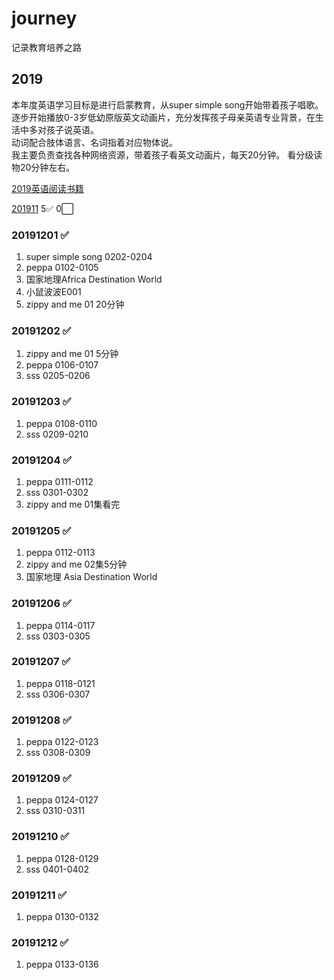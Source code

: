# journey
记录教育培养之路
## 2019
本年度英语学习目标是进行启蒙教育，从super simple song开始带着孩子唱歌。  
逐步开始播放0-3岁低幼原版英文动画片，充分发挥孩子母亲英语专业背景，在生活中多对孩子说英语。  
动词配合肢体语言、名词指着对应物体说。  
我主要负责查找各种网络资源，带着孩子看英文动画片，每天20分钟。
看分级读物20分钟左右。  


[2019英语阅读书籍](book/2019/english/list.md)   

[201911](book/2019/201911/record.md)  5:white_check_mark: 0:white_large_square:  
### 20191201  :white_check_mark:
1. super simple song 0202-0204
2. peppa 0102-0105
3. 国家地理Africa  Destination World
4. 小鼠波波E001
5. zippy and me 01 20分钟
### 20191202  :white_check_mark:
1. zippy and me 01 5分钟
2. peppa 0106-0107
3. sss 0205-0206
### 20191203  :white_check_mark:
1. peppa 0108-0110
2. sss 0209-0210
### 20191204  :white_check_mark:
1. peppa 0111-0112
2. sss 0301-0302
3. zippy and me 01集看完

### 20191205  :white_check_mark:
1. peppa 0112-0113
2. zippy and me 02集5分钟
3. 国家地理 Asia  Destination World

### 20191206  :white_check_mark:
1. peppa 0114-0117
2. sss 0303-0305

### 20191207  :white_check_mark:
1. peppa 0118-0121
2. sss 0306-0307

### 20191208  :white_check_mark:
1. peppa 0122-0123
2. sss 0308-0309

### 20191209  :white_check_mark:
1. peppa 0124-0127
2. sss 0310-0311

### 20191210  :white_check_mark:
1. peppa 0128-0129
2. sss 0401-0402

### 20191211  :white_check_mark:
1. peppa 0130-0132

### 20191212  :white_check_mark:
1. peppa 0133-0136
